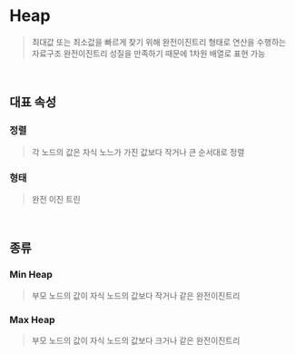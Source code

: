 # Heap

> 최대값 또는 최소값을 빠르게 찾기 위해 완전이진트리 형태로 연산을 수행하는 자료구조
> 완전이진트리 성질을 만족하기 때문에 1차원 배열로 표현 가능
<br>

## 대표 속성

### 정렬
> 각 노드의 값은 자식 노느가 가진 값보다 작거나 큰 순서대로 정렬

### 형태
> 완전 이진 트린

<br>

## 종류

### Min Heap
> 부모 노드의 값이 자식 노드의 값보다 작거나 같은 완전이진트리

### Max Heap
> 부모 노드의 값이 자식 노드의 값보다 크거나 같은 완전이진트리